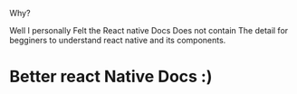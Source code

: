 
<p>Why?</p>
Well I personally Felt the React native Docs Does not contain The detail for begginers to understand react native and its components.


# Better react Native Docs :)

